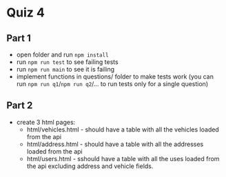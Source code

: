 # Quiz 4

## Part 1

- open folder and run `npm install`
- run `npm run test` to see failing tests
- run `npm run main` to see it is failing
- implement functions in questions/ folder to make tests work (you can run `npm run q1`/`npm run q2`/... to run tests only for a single question)

## Part 2

- create 3 html pages:
  - html/vehicles.html - should have a table with all the vehicles loaded from the api
  - html/address.html - should have a table with all the addresses loaded from the api
  - html/users.html - sshould have a table with all the uses loaded from the api excluding address and vehicle fields.
